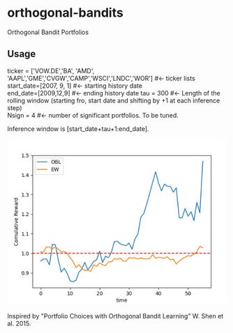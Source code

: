 # orthogonal-bandits
Orthogonal Bandit Portfolios 

## Usage

ticker = ['VOW.DE','BA', 'AMD', 'AAPL','GME','CVGW','CAMP','WSCI','LNDC','WOR']  #<- ticker lists    
start_date=[2007, 9, 1]  #<- starting history date   
end_date=[2009,12,9]  #<- ending history date
tau = 300             #<- Length of the rolling window (starting fro, start date and shifting by +1 at each inference step)      
Nsign = 4            #<- number of significant portfolios. To be tuned.      

Inference window is [start_date+tau+1:end_date].   

![alt text](https://github.com/pretidav/orthogonal-bandits/raw/main/fig/OBPvsEW.png)

Inspired by "Portfolio Choices with Orthogonal Bandit Learning" W. Shen et al. 2015. 

